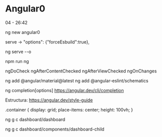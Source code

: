 # Angular0

04 - 26:42

ng new angular0

serve -> "options": {"forceEsbuild":true},

ng serve --o

npm run ng <command>

ngDoCheck
ngAfterContentChecked
ngAfterViewChecked
ngOnChanges

ng add @angular/material@latest
ng add @angular-eslint/schematics

ng completion[options]
https://angular.dev/cli/completion

Estructura:
https://angular.dev/style-guide

.container {
display: grid;
place-items: center;
height: 100vh;
}

ng g c dashboard/dashboard

ng g c dashboard/components/dashboard-child